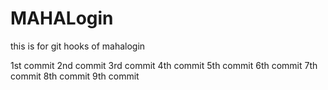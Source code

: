 # MAHALogin
this is for git hooks  of mahalogin

1st commit
2nd commit
3rd commit 
4th commit
5th commit
6th commit
7th commit
8th commit
9th commit
